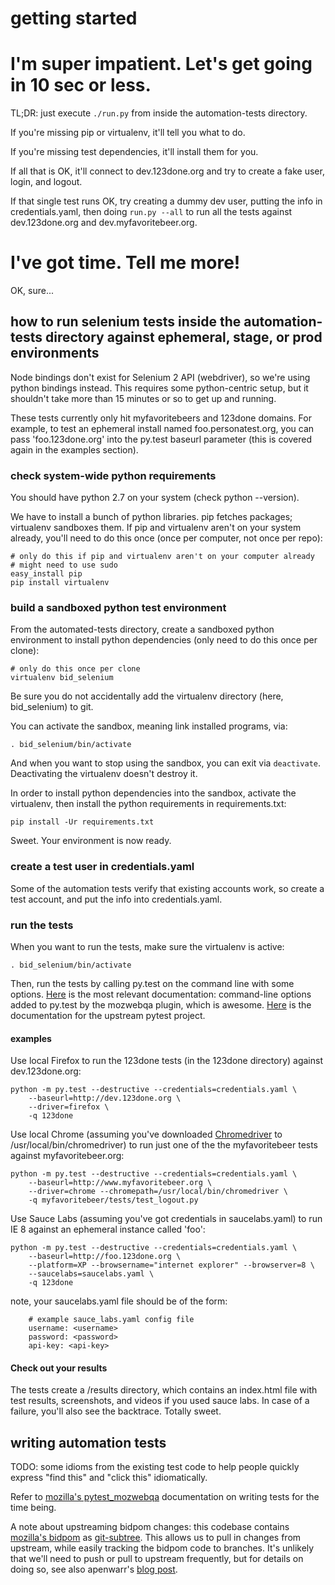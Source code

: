 getting started
===============

# I'm super impatient. Let's get going in 10 sec or less.

TL;DR: just execute ```./run.py``` from inside the automation-tests directory.

If you're missing pip or virtualenv, it'll tell you what to do.

If you're missing test dependencies, it'll install them for you.

If all that is OK, it'll connect to dev.123done.org and try to create a fake user, login, and logout.

If that single test runs OK, try creating a dummy dev user, putting the info in credentials.yaml, then doing ```run.py --all``` to run all the tests against dev.123done.org and dev.myfavoritebeer.org.

# I've got time. Tell me more!

OK, sure...

## how to run selenium tests inside the automation-tests directory against ephemeral, stage, or prod environments

Node bindings don't exist for Selenium 2 API (webdriver), so we're using python bindings instead. This requires some python-centric setup, but it shouldn't take more than 15 minutes or so to get up and running.

These tests currently only hit myfavoritebeers and 123done domains. For example, to test an ephemeral install named foo.personatest.org, you can pass 'foo.123done.org' into the py.test baseurl parameter (this is covered again in the examples section).

### check system-wide python requirements

You should have python 2.7 on your system (check python --version).

We have to install a bunch of python libraries. pip fetches packages; virtualenv sandboxes them. If pip and virtualenv aren't on your system already, you'll need to do this once (once per computer, not once per repo):

    # only do this if pip and virtualenv aren't on your computer already
    # might need to use sudo
    easy_install pip
    pip install virtualenv

### build a sandboxed python test environment

From the automated-tests directory, create a sandboxed python environment to install python dependencies (only need to do this once per clone):

    # only do this once per clone
    virtualenv bid_selenium 

Be sure you do not accidentally add the virtualenv directory (here, bid_selenium) to git.

You can activate the sandbox, meaning link installed programs, via:

    . bid_selenium/bin/activate

And when you want to stop using the sandbox, you can exit via ```deactivate```. Deactivating the virtualenv doesn't destroy it.

In order to install python dependencies into the sandbox, activate the virtualenv, then install the python requirements in requirements.txt:

    pip install -Ur requirements.txt

Sweet. Your environment is now ready.

### create a test user in credentials.yaml

Some of the automation tests verify that existing accounts work, so create a test account, and put the info into credentials.yaml.

### run the tests

When you want to run the tests, make sure the virtualenv is active:

    . bid_selenium/bin/activate

Then, run the tests by calling py.test on the command line with some options. [Here](https://github.com/davehunt/pytest-mozwebqa) is the most relevant documentation: command-line options added to py.test by the mozwebqa plugin, which is awesome. [Here](http://pytest.org/latest/usage.html) is the documentation for the upstream pytest project.

#### examples

Use local Firefox to run the 123done tests (in the 123done directory) against dev.123done.org:

    python -m py.test --destructive --credentials=credentials.yaml \
        --baseurl=http://dev.123done.org \
        --driver=firefox \
        -q 123done

Use local Chrome (assuming you've downloaded [Chromedriver](http://code.google.com/p/selenium/wiki/ChromeDriver) to /usr/local/bin/chromedriver) to run just one of the the myfavoritebeer tests against myfavoritebeer.org:

    python -m py.test --destructive --credentials=credentials.yaml \
        --baseurl=http://www.myfavoritebeer.org \
        --driver=chrome --chromepath=/usr/local/bin/chromedriver \
        -q myfavoritebeer/tests/test_logout.py

Use Sauce Labs (assuming you've got credentials in saucelabs.yaml) to run IE 8 against an ephemeral instance called 'foo':

    python -m py.test --destructive --credentials=credentials.yaml \
        --baseurl=http://foo.123done.org \
        --platform=XP --browsername="internet explorer" --browserver=8 \
        --saucelabs=saucelabs.yaml \
        -q 123done

note, your saucelabs.yaml file should be of the form:

        # example sauce_labs.yaml config file
        username: <username>
        password: <password>
        api-key: <api-key>

#### Check out your results
    
The tests create a /results directory, which contains an index.html file with test results, screenshots, and videos if you used sauce labs. In case of a failure, you'll also see the backtrace. Totally sweet.

## writing automation tests

TODO: some idioms from the existing test code to help people quickly express "find this" and "click this" idiomatically.

Refer to [mozilla's pytest_mozwebqa](https://github.com/davehunt/pytest-mozwebqa#writing-tests-for-pytest_mozwebqa) documentation on writing tests for the time being.

A note about upstreaming bidpom changes: this codebase contains [mozilla's bidpom](https://github.com/mozilla/bidpom) as [git-subtree](https://github.com/apenwarr/git-subtree/blob/master/git-subtree.txt). This allows us to pull in changes from upstream, while easily tracking the bidpom code to branches. It's unlikely that we'll need to push or pull to upstream frequently, but for details on doing so, see also apenwarr's [blog post](http://apenwarr.ca/log/?m=200904#30).

